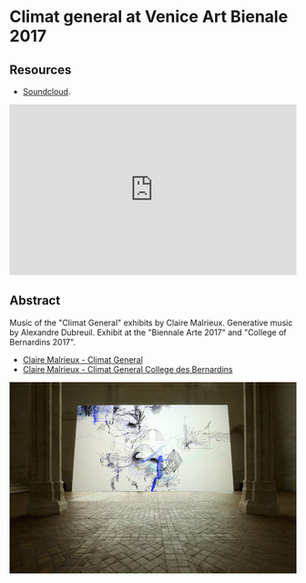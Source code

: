 # Climat general at Venice Art Bienale 2017

## Resources

- [Soundcloud](https://soundcloud.com/dubreuia/sets/climat-general).

<iframe width="100%" height="300" scrolling="no" frameborder="no" allow="autoplay" src="https://w.soundcloud.com/player/?url=https%3A//api.soundcloud.com/playlists/625151271&color=%23ff5500&auto_play=false&hide_related=false&show_comments=true&show_user=true&show_reposts=false&show_teaser=true&visual=true"></iframe>

## Abstract

Music of the "Climat General" exhibits by Claire Malrieux. Generative music by Alexandre Dubreuil. Exhibit at the "Biennale Arte 2017" and "College of Bernardins 2017".

- [Claire Malrieux - Climat General](http://claire-malrieux.com/Climat-General)
- [Claire Malrieux - Climat General College des Bernardins](http://claire-malrieux.com/Climat-General-College-des-Bernardins)

![Climat General Bernardins 2017](climat-general-bernardins-2017.jpg)

